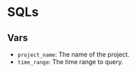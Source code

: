 # SQLs

## Vars

- `project_name`: The name of the project.
- `time_range`: The time range to query.

